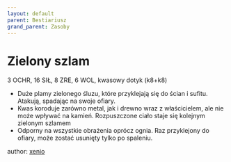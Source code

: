 ```yaml
---
layout: default
parent: Bestiariusz
grand_parent: Zasoby
---
```



# Zielony szlam

3 OCHR, 16 SIŁ, 8 ZRE, 6 WOL, kwasowy dotyk (k8+k8)

- Duże plamy zielonego śluzu, które przyklejają się do ścian i sufitu. Atakują, spadając na swoje ofiary.
- Kwas koroduje zarówno metal, jak i drewno wraz z właścicielem, ale nie może wpływać na kamień. Rozpuszczone ciało staje się kolejnym zielonym szlamem
- Odporny na wszystkie obrażenia oprócz ognia. Raz przyklejony do ofiary, może zostać usunięty tylko po spaleniu.

author: [xenio](https://xenioinabottle.blogspot.com)
